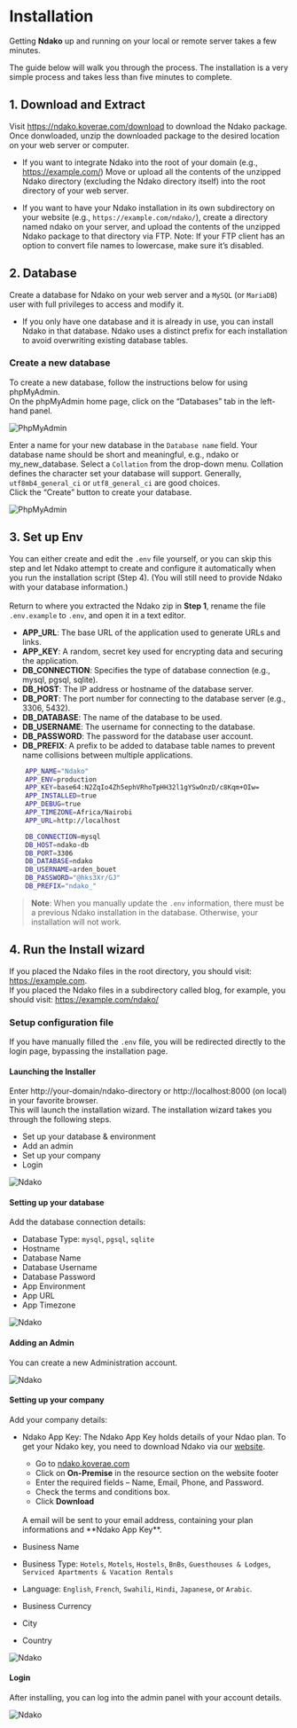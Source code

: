 # Installation

Getting **Ndako** up and running on your local or remote server takes a few minutes.

The guide below will walk you through the process. The installation is a very simple process and takes less than five minutes to complete.


## 1. Download and Extract

Visit https://ndako.koverae.com/download to download the Ndako package. Once donwloaded, unzip the downloaded package to the desired location on your web server or computer.

- If you want to integrate Ndako into the root of your domain (e.g., https://example.com/) Move or upload all the contents of the unzipped Ndako directory (excluding the Ndako directory itself) into the root directory of your web server.

- If you want to have your Ndako installation in its own subdirectory on your website (e.g., `https://example.com/ndako/`), create a directory named ndako on your server, and upload the contents of the unzipped Ndako package to that directory via FTP. Note: If your FTP client has an option to convert file names to lowercase, make sure it’s disabled.


## 2. Database

Create a database for Ndako on your web server and a `MySQL` (or `MariaDB`) user with full privileges to access and modify it.

- If you only have one database and it is already in use, you can install Ndako in that database. Ndako uses a distinct prefix for each installation to avoid overwriting existing database tables.
### Create a new database
To create a new database, follow the instructions below for using phpMyAdmin. <br />
On the phpMyAdmin home page, click on the “Databases” tab in the left-hand panel.

![PhpMyAdmin](/screenshots/Ndako-phpMyAdmin.png)

Enter a name for your new database in the `Database name` field. Your database name should be short and meaningful, e.g., ndako or my_new_database. Select a `Collation` from the drop-down menu. Collation defines the character set your database will support. Generally, `utf8mb4_general_ci` or `utf8_general_ci` are good choices.
<br />
Click the “Create” button to create your database.

![PhpMyAdmin](/screenshots/Ndako-phpMyAdmin-create.png)


## 3. Set up Env

You can either create and edit the `.env` file yourself, or you can skip this step and let Ndako attempt to create and configure it automatically when you run the installation script (Step 4). (You will still need to provide Ndako with your database information.)
<br />
<br />
Return to where you extracted the Ndako zip in **Step 1**, rename the file `.env.example` to `.env`, and open it in a text editor.
<br />

- **APP_URL**: The base URL of the application used to generate URLs and links.
- **APP_KEY**: A random, secret key used for encrypting data and securing the application.
- **DB_CONNECTION**: Specifies the type of database connection (e.g., mysql, pgsql, sqlite).
- **DB_HOST**: The IP address or hostname of the database server.
- **DB_PORT**: The port number for connecting to the database server (e.g., 3306, 5432).
- **DB_DATABASE**: The name of the database to be used.
- **DB_USERNAME**: The username for connecting to the database.
- **DB_PASSWORD**: The password for the database user account.
- **DB_PREFIX**: A prefix to be added to database table names to prevent name collisions between multiple applications.

```bash
    APP_NAME="Ndako"
    APP_ENV=production
    APP_KEY=base64:N2ZqIo4Zh5ephVRhoTpHH32l1gYSwOnzD/c8Kqm+OIw=
    APP_INSTALLED=true
    APP_DEBUG=true
    APP_TIMEZONE=Africa/Nairobi
    APP_URL=http://localhost

    DB_CONNECTION=mysql
    DB_HOST=ndako-db
    DB_PORT=3306
    DB_DATABASE=ndako
    DB_USERNAME=arden_bouet
    DB_PASSWORD="@hks3Xr/GJ"
    DB_PREFIX="ndako_"
```

> **Note**: When you manually update the `.env` information, there must be a previous Ndako installation in the database. Otherwise, your installation will not work.

## 4. Run the Install wizard

If you placed the Ndako files in the root directory, you should visit: https://example.com.
<br>
If you placed the Ndako files in a subdirectory called blog, for example, you should visit: https://example.com/ndako/

### Setup configuration file
If you have manually filled the `.env` file, you will be redirected directly to the login page, bypassing the installation page.

#### Launching the Installer
Enter http://your-domain/ndako-directory or http://localhost:8000 (on local) in your favorite browser.
<br>
This will launch the installation wizard. The installation wizard takes you through the following steps.

- Set up your database & environment
- Add an admin
- Set up your company
- Login

![Ndako](/screenshots/ndako-install.png)

#### Setting up your database
Add the database connection details:
- Database Type: `mysql`, `pgsql`, `sqlite`
- Hostname
- Database Name
- Database Username
- Database Password
- App Environment
- App URL
- App Timezone

![Ndako](/screenshots/ndako-install-database.png)

#### Adding an Admin 
You can create a new Administration account.

![Ndako](/screenshots/ndako-install-admin.png)

#### Setting up your company 
Add your company details:
- Ndako App Key: The Ndako App Key holds details of your Ndao plan. To get your Ndako key, you need to download Ndako via our [website](https://ndako.koverae.com/?utm=docs). 
    - Go to [ndako.koverae.com](https://ndako.koverae.com/?utm=docs)
    - Click on **On-Premise** in the resource section on the website footer
    - Enter the required fields – Name, Email, Phone, and Password.
    - Check the terms and conditions box.
    - Click **Download** 
    <br />
    A email will be sent to your email address, containing your plan informations and **Ndako App Key**.

- Business Name
- Business Type: `Hotels`, `Motels`, `Hostels`, `BnBs`, `Guesthouses & Lodges`, `Serviced Apartments & Vacation Rentals`
- Language: `English`, `French`, `Swahili`, `Hindi`, `Japanese`, or `Arabic`.
- Business Currency
- City
- Country

![Ndako](/screenshots/ndako-install-company-2.png)

#### Login
After installing, you can log into the admin panel with your account details.

![Ndako](/screenshots/ndako-login.png)
